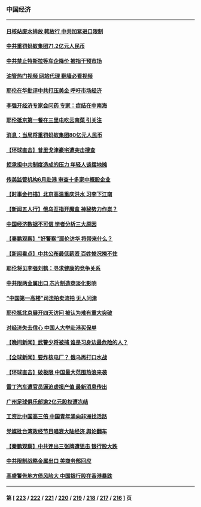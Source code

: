 ### 中国经济
---
#### [日核站废水排放 韩放行 中共加紧进口限制](../../pages/ncid283/n14030283.md?07080045) 
#### [中共重罚蚂蚁集团71.2亿元人民币](../../pages/ncid283/n14030345.md?07080045) 
#### [中共禁止特斯拉等车企降价 被指干预市场](../../pages/ncid283/n14029873.md?07080045) 
#### [油管热门视频 网站代理 翻墙必看视频](http://138.2.39.72:81/youtube.html?epic-marker?07080045)
#### [耶伦在华批评中共打压美企 呼吁市场经济](../../pages/ncid283/n14030273.md?07080045) 
#### [李强开经济专家会问药 专家：症结在中南海](../../pages/ncid283/n14030225.md?07080045) 
#### [耶伦抵京第一餐在三里屯吃云南菜 引关注](../../pages/ncid283/n14030202.md?07080045) 
#### [消息：当局将重罚蚂蚁集团80亿元人民币](../../pages/ncid283/n14030207.md?07080045) 
#### [【环球直击】普里戈津豪宅遭突击搜查](../../pages/ncid283/n14029846.md?07080045) 
#### [拒承担中共制度造成的压力 年轻人谈摆地摊](../../pages/ncid283/n14029733.md?07080045) 
#### [传美监管机构6月赴港 审查十多家中概股企业](../../pages/ncid283/n14030046.md?07080045) 
#### [【时事金扫描】北京高温重庆洪水 习李下江南](../../pages/ncid283/n14029947.md?07080045) 
#### [【新闻五人行】俄乌互指开魔盒 神秘势力作祟？](../../pages/ncid283/n14029890.md?07080045) 
#### [中国经济数据不可信 学者分析三大原因](../../pages/ncid283/n14029778.md?07080045) 
#### [【秦鹏观察】“好警察”耶伦访华 将带来什么？](../../pages/ncid283/n14029877.md?07080045) 
#### [【新闻看点】中共公布最低薪资 百姓惨况掩不住](../../pages/ncid283/n14029789.md?07080045) 
#### [耶伦将见李强刘鹤：寻求健康的竞争关系](../../pages/ncid283/n14029757.md?07080045) 
#### [中共限两金属出口 芯片制造商淡化影响](../../pages/ncid283/n14029623.md?07080045) 
#### [“中国第一高楼”司法拍卖流拍 无人问津](../../pages/ncid283/n14029574.md?07080045) 
#### [耶伦抵北京展开四天访问 被认为难有重大突破](../../pages/ncid283/n14029596.md?07080045) 
#### [对经济失去信心 中国人大举赴港买保单](../../pages/ncid283/n14029433.md?07080045) 
#### [【晚间新闻】武警少将被捕 谁是习身边最危险的人？](../../pages/ncid283/n14029449.md?07080045) 
#### [【全球新闻】要炸核电厂？ 俄乌再打口水战](../../pages/ncid283/n14029448.md?07080045) 
#### [【环球直击】破极限 中国最大范围热浪来袭](../../pages/ncid283/n14029044.md?07080045) 
#### [雷丁汽车遭官员逼迫虚报产值 最新消息传出](../../pages/ncid283/n14029204.md?07080045) 
#### [广州足球俱乐部逾2亿元股权遭冻结](../../pages/ncid283/n14029107.md?07080045) 
#### [工资比中国高三倍 中国青年涌向非洲找活路](../../pages/ncid283/n14029087.md?07080045) 
#### [党媒批台湾政经节目唱衰大陆经济 舆论翻车](../../pages/ncid283/n14029066.md?07080045) 
#### [【秦鹏观察】中共连出三张牌遭狙击 银行股大跌](../../pages/ncid283/n14028999.md?07080045) 
#### [中共限制战略金属出口 美商务部回应](../../pages/ncid283/n14029071.md?07080045) 
#### [高盛警告地方债风险大 中国银行股在香港暴跌](../../pages/ncid283/n14029055.md?07080045) 

---
#### 第 [ [223](./223.md?07080045) / [222](./222.md?07080045) / [221](./221.md?07080045) / [220](./220.md?07080045) / [219](./219.md?07080045) / [218](./218.md?07080045) / [217](./217.md?07080045) / [216](./216.md?07080045) ] 页
